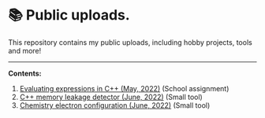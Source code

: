 
# 📚 Public uploads.

This repository contains my public uploads, including hobby projects, tools and more!

----------------------------------------------------------------------------------
**Contents:**

1. [Evaluating expressions in C++ (May, 2022)](https://stevekhoa.github.io/discrete_assignment) (School assignment)
2. [C++ memory leakage detector (June, 2022)](https://github.com/SteveKhoa/PUBLIC/blob/main/memleak) (Small tool)
3. [Chemistry electron configuration (June, 2022)](https://github.com/SteveKhoa/PUBLIC/blob/main/econfig) (Small tool)
